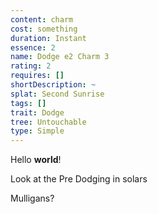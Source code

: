 ```yaml
---
content: charm
cost: something
duration: Instant
essence: 2
name: Dodge e2 Charm 3
rating: 2
requires: []
shortDescription: ~
splat: Second Sunrise
tags: []
trait: Dodge
tree: Untouchable
type: Simple
---
```


Hello **world**!

Look at the Pre Dodging in solars

Mulligans?

